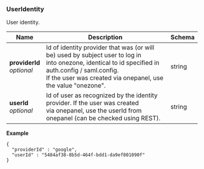
<a name="useridentity"></a>
### UserIdentity
User identity.


|Name|Description|Schema|
|---|---|---|
|**providerId**  <br>*optional*|Id of identity provider that was (or will be) used by subject user to log in<br>into onezone, identical to id specified in auth.config / saml.config.<br>If the user was created via onepanel, use the value "onezone".|string|
|**userId**  <br>*optional*|Id of user as recognized by the identity provider. If the user was created<br>via onepanel, use the userId from onepanel (can be checked using REST).|string|

**Example**
```
{
  "providerId" : "google",
  "userId" : "5484af38-8b5d-464f-bdd1-da9ef801090f"
}
```



